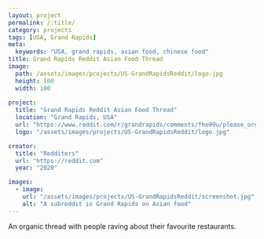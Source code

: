 ```yaml
---
layout: project
permalink: /:title/
category: projects
tags: [USA, Grand Rapids]
meta:
  keywords: "USA, grand rapids, asian food, chinese food"
title: Grand Rapids Reddit Asian Food Thread
image:
  path: /assets/images/projects/US-GrandRapidsReddit/logo.jpg
  height: 100
  width: 100
    
project:
  title: "Grand Rapids Reddit Asian Food Thread"
  location: "Grand Rapids, USA"
  url: "https://www.reddit.com/r/grandrapids/comments/fho99u/please_order_chinese_food_to_eat_these_americans/"
  logo: "/assets/images/projects/US-GrandRapidsReddit/logo.jpg"

creator:
  title: "Redditers"
  url: "https://reddit.com"
  year: "2020"

images:
  - image:
    url: "/assets/images/projects/US-GrandRapidsReddit/screenshot.jpg"
    alt: "A subreddit in Grand Rapids on Asian food"
---
```

<p>An organic thread with people raving about their favourite restaurants.</p>